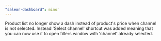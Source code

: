 ```yaml
---
"saleor-dashboard": minor
---
```


Product list no longer show a dash instead of product's price when channel is not selected. Instead 'Select channel' shortcut was added meaning that you can now use it to open filters window with 'channel' already selected.
